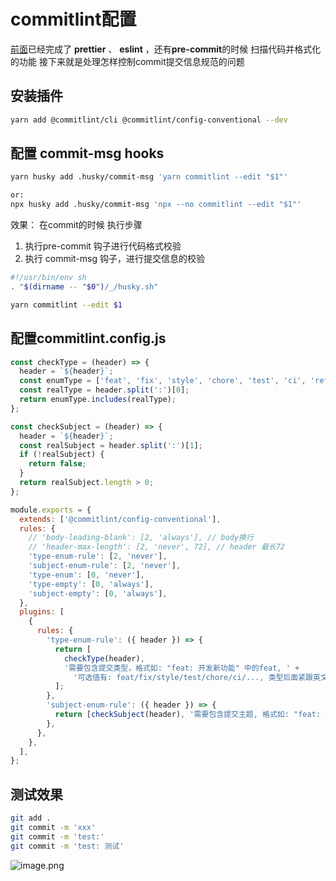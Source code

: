 # commitlint配置

[前面](https://www.yuque.com/allblue-byynd/izub4k/obh3ns)已经完成了 **prettier** 、 **eslint** ，还有**pre-commit**的时候 扫描代码并格式化的功能
接下来就是处理怎样控制commit提交信息规范的问题
## 安装插件
```bash
yarn add @commitlint/cli @commitlint/config-conventional --dev
```
## 配置 commit-msg hooks
```bash
yarn husky add .husky/commit-msg 'yarn commitlint --edit "$1"'

or:
npx husky add .husky/commit-msg 'npx --no commitlint --edit "$1"'
```
效果：
在commit的时候 执行步骤

1. 执行pre-commit 钩子进行代码格式校验
2. 执行 commit-msg 钩子，进行提交信息的校验
```bash
#!/usr/bin/env sh
. "$(dirname -- "$0")/_/husky.sh"

yarn commitlint --edit $1

```
## 配置commitlint.config.js
```js
const checkType = (header) => {
  header = `${header}`;
  const enumType = ['feat', 'fix', 'style', 'chore', 'test', 'ci', 'refactor', 'revert', 'reformat', 'docs'];
  const realType = header.split(':')[0];
  return enumType.includes(realType);
};

const checkSubject = (header) => {
  header = `${header}`;
  const realSubject = header.split(':')[1];
  if (!realSubject) {
    return false;
  }
  return realSubject.length > 0;
};

module.exports = {
  extends: ['@commitlint/config-conventional'],
  rules: {
    // 'body-leading-blank': [2, 'always'], // body换行
    // 'header-max-length': [2, 'never', 72], // header 最长72
    'type-enum-rule': [2, 'never'],
    'subject-enum-rule': [2, 'never'],
    'type-enum': [0, 'never'],
    'type-empty': [0, 'always'],
    'subject-empty': [0, 'always'],
  },
  plugins: [
    {
      rules: {
        'type-enum-rule': ({ header }) => {
          return [
            checkType(header),
            '需要包含提交类型，格式如: "feat: 开发新功能" 中的feat, ' +
              '可选值有: feat/fix/style/test/chore/ci/..., 类型后面紧跟英文冒号分隔主题信息',
          ];
        },
        'subject-enum-rule': ({ header }) => {
          return [checkSubject(header), '需要包含提交主题, 格式如: "feat: 开发新功能" 中的 开发新功能'];
        },
      },
    },
  ],
};

```
## 测试效果
```bash
git add .
git commit -m 'xxx'
git commit -m 'test:'
git commit -m 'test: 测试'
```
![image.png](~@public/fe-skills/0003.png)
